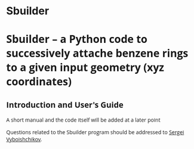 # Sbuilder


<html>

<font face="Open Sans">

<h1> Sbuilder &ndash; a Python code to successively attache benzene rings to a given input geometry (xyz coordinates) </h1>

<h2>Introduction and User's Guide</h2>

<p> A short manual and the code itself will be added at a later point
<p>
Questions related to the Sbuilder  program should be addressed to <a href="mailto:vyboishchikov@googlemail.com">Sergei Vyboishchikov</a>.
</p>

</html>

